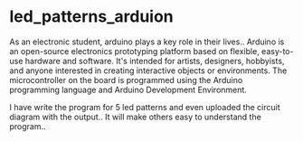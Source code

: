 # led_patterns_arduion

As an electronic student, arduino plays a key role in their lives..
Arduino is an open-source electronics prototyping platform based on flexible, easy-to-use hardware and software.
It's intended for artists, designers, hobbyists, and anyone interested in creating interactive objects or environments.
The microcontroller on the board is programmed using the Arduino programming language and Arduino Development Environment.

I have write the program for 5 led patterns and even uploaded the circuit diagram with the output.. It will make others easy to understand the program..
